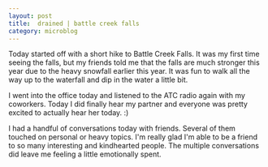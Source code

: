 ```yaml
---
layout: post
title:  drained | battle creek falls
category: microblog
---
```


Today started off with a short hike to Battle Creek Falls. It was my first time seeing the falls, but my friends told me that the falls are much stronger this year due to the heavy snowfall earlier this year. It was fun to walk all the way up to the waterfall and dip in the water a little bit.

I went into the office today and listened to the ATC radio again with my coworkers. Today I did finally hear my partner and everyone was pretty excited to actually hear her today. :)

I had a handful of conversations today with friends. Several of them touched on personal or heavy topics. I'm really glad I'm able to be a friend to so many interesting and kindhearted people. The multiple conversations did leave me feeling a little emotionally spent. 